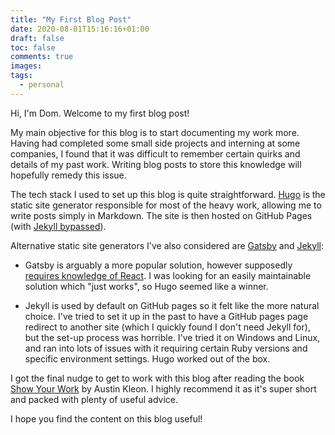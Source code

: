 ```yaml
---
title: "My First Blog Post"
date: 2020-08-01T15:16:16+01:00
draft: false
toc: false
comments: true
images:
tags:
  - personal
---
```


Hi, I'm Dom. Welcome to my first blog post!

My main objective for this blog is to start documenting my work more. Having had completed some small side projects and interning at some companies, I found that it was difficult to remember certain quirks and details of my past work. Writing blog posts to store this knowledge will hopefully remedy this issue.

The tech stack I used to set up this blog is quite straightforward. [Hugo](https://gohugo.io/) is the static site generator responsible for most of the heavy work, allowing me to write posts simply in Markdown. The site is then hosted on GitHub Pages (with [Jekyll bypassed](https://github.blog/2009-12-29-bypassing-jekyll-on-github-pages/)).

Alternative static site generators I've also considered are [Gatsby](https://www.gatsbyjs.org/) and [Jekyll](https://jekyllrb.com/):

- Gatsby is arguably a more popular solution, however supposedly [requires knowledge of React](https://www.freecodecamp.org/news/gatsby-vs-hugo-a-detailed-comparison-e78d94f640fc/). I was looking for an easily maintainable solution which "just works", so Hugo seemed like a winner.

- Jekyll is used by default on GitHub pages so it felt like the more natural choice. I've tried to set it up in the past to have a GitHub pages page redirect to another site (which I quickly found I don't need Jekyll for), but the set-up process was horrible. I've tried it on Windows and Linux, and ran into lots of issues with it requiring certain Ruby versions and specific environment settings. Hugo worked out of the box.

I got the final nudge to get to work with this blog after reading the book [Show Your Work](https://www.goodreads.com/book/show/18290401-show-your-work) by Austin Kleon. I highly recommend it as it's super short and packed with plenty of useful advice.

I hope you find the content on this blog useful!
